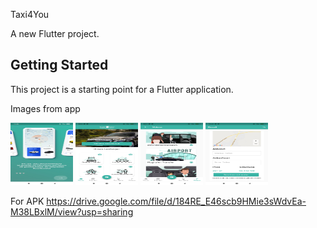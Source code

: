 Taxi4You

A new Flutter project.

## Getting Started

This project is a starting point for a Flutter application.

Images from app

<img src="https://github.com/BorannOzkaya/taxiyou/blob/main/assets/images/onboard.jpg" width="100" height="100">
<img src="https://github.com/BorannOzkaya/taxiyou/blob/main/assets/images/home.jpg" width="100" height="100">
<img src="https://github.com/BorannOzkaya/taxiyou/blob/main/assets/images/videos.jpg" width="100" height="100">
<img src="https://github.com/BorannOzkaya/taxiyou/blob/main/assets/images/jezztbuchen.jpg" width="100" height="100">



For APK 
https://drive.google.com/file/d/184RE_E46scb9HMie3sWdvEa-M38LBxlM/view?usp=sharing


